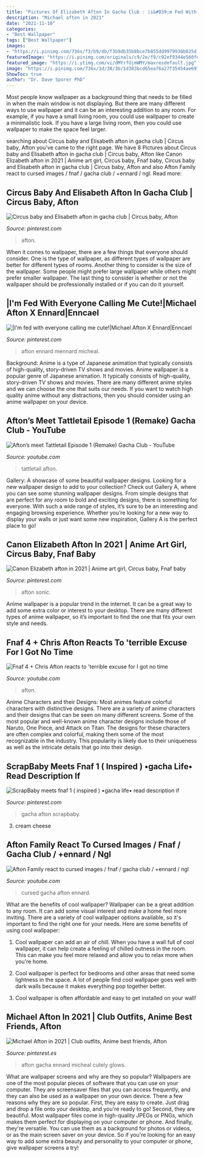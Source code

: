 ```yaml
---
title: "Pictures Of Elizabeth Afton In Gacha Club : |i&#039;m Fed With Everyone Calling Me Cute!|michael Afton X Ennard|enncael"
description: "Michael afton in 2021"
date: "2021-11-10"
categories:
- "Best Wallpaper"
tags: ["Best Wallpaper"]
images:
- "https://i.pinimg.com/736x/f3/b9/db/f3b9db35b8bce7b855dd9979936b025d.jpg"
featuredImage: "https://i.pinimg.com/originals/c9/2e/f9/c92ef9344e560fe7c79a8636a02a5867.jpg"
featured_image: "https://i.ytimg.com/vi/dMYrfUjmWMY/maxresdefault.jpg"
image: "https://i.pinimg.com/736x/1d/38/3b/1d383bcd65ea76a27f35454ae697ca66.jpg"
ShowToc: true
author: "Dr. Dave Sporer PhD"
---
```



Most people know wallpaper as a background thing that needs to be filled in when the main window is not displaying. But there are many different ways to use wallpaper and it can be an interesting addition to any room. For example, if you have a small living room, you could use wallpaper to create a minimalistic look. If you have a large living room, then you could use wallpaper to make the space feel larger.

	

		
searching about Circus baby and Elisabeth afton in gacha club | Circus baby, Afton you've came to the right page. We have 8 Pictures about Circus baby and Elisabeth afton in gacha club | Circus baby, Afton like Canon Elizabeth afton in 2021 | Anime art girl, Circus baby, Fnaf baby, Circus baby and Elisabeth afton in gacha club | Circus baby, Afton and also Afton Family react to cursed images / fnaf / gacha club / +ennard / ngl. Read more:
		
    
## Circus Baby And Elisabeth Afton In Gacha Club | Circus Baby, Afton

<img loading=lazy src="https://i.pinimg.com/736x/1d/38/3b/1d383bcd65ea76a27f35454ae697ca66.jpg" onerror="this.onerror=null;this.src='https://tse4.mm.bing.net/th?id=OIP.vVlL3jnnJLQvb8CoyWX9nQHaDa&amp;pid=15.1';" alt="Circus baby and Elisabeth afton in gacha club | Circus baby, Afton">

_Source: pinterest.com_

>afton. 

	

When it comes to wallpaper, there are a few things that everyone should consider. One is the type of wallpaper, as different types of wallpaper are better for different types of rooms. Another thing to consider is the size of the wallpaper. Some people might prefer large wallpaper while others might prefer smaller wallpaper. The last thing to consider is whether or not the wallpaper should be professionally installed or if you can do it yourself.

    
## |I&#039;m Fed With Everyone Calling Me Cute!|Michael Afton X Ennard|Enncael

<img loading=lazy src="https://i.pinimg.com/736x/c7/17/a8/c717a8f64f057554512bb3e1c304e0bc.jpg" onerror="this.onerror=null;this.src='https://tse1.mm.bing.net/th?id=OIP.HWzQQnG3jg-o_ntPDx8xPQHaFj&amp;pid=15.1';" alt="|I&#039;m fed with everyone calling me cute!|Michael Afton X Ennard|Enncael">

_Source: pinterest.com_

>afton ennard mennard micheal. 

	

Background: Anime is a type of Japanese animation that typically consists of high-quality, story-driven TV shows and movies.
Anime wallpaper is a popular genre of Japanese animation. It typically consists of high-quality, story-driven TV shows and movies. There are many different anime styles and we can choose the one that suits our needs. If you want to watch high quality anime without any distractions, then you should consider using an anime wallpaper on your device.

    
## Afton’s Meet Tattletail Episode 1 (Remake) Gacha Club - YouTube

<img loading=lazy src="https://i.ytimg.com/vi/GOiZoQcsPo0/maxresdefault.jpg" onerror="this.onerror=null;this.src='https://tse4.mm.bing.net/th?id=OIP.5tW1TxYU9NGxt7ZcrpBk0wHaEK&amp;pid=15.1';" alt="Afton’s meet Tattletail Episode 1 (Remake) Gacha Club - YouTube">

_Source: youtube.com_

>tattletail afton. 

	

Gallery: A showcase of some beautiful wallpaper designs.
Looking for a new wallpaper design to add to your collection? Check out Gallery A, where you can see some stunning wallpaper designs. From simple designs that are perfect for any room to bold and exciting designs, there is something for everyone. With such a wide range of styles, it’s sure to be an interesting and engaging browsing experience. Whether you’re looking for a new way to display your walls or just want some new inspiration, Gallery A is the perfect place to go!





	
	
    
## Canon Elizabeth Afton In 2021 | Anime Art Girl, Circus Baby, Fnaf Baby

<img loading=lazy src="https://i.pinimg.com/736x/f3/b9/db/f3b9db35b8bce7b855dd9979936b025d.jpg" onerror="this.onerror=null;this.src='https://tse4.mm.bing.net/th?id=OIP.vQpkACaM9cg6Xm4neICF9gHaIe&amp;pid=15.1';" alt="Canon Elizabeth afton in 2021 | Anime art girl, Circus baby, Fnaf baby">

_Source: pinterest.com_

>afton sonic. 

	

Anime wallpaper is a popular trend in the internet. It can be a great way to add some extra color or interest to your desktop. There are many different types of anime wallpaper, so it’s important to find the one that fits your own style and needs.

    
## Fnaf 4 + Chris Afton Reacts To &#039;terrible Excuse For I Got No Time

<img loading=lazy src="https://i.ytimg.com/vi/dMYrfUjmWMY/maxresdefault.jpg" onerror="this.onerror=null;this.src='https://tse1.mm.bing.net/th?id=OIP.onJuBa_sCNGGT6Q6koSDEQHaEK&amp;pid=15.1';" alt="Fnaf 4 + Chris Afton reacts to &#039;terrible excuse for I got no time">

_Source: youtube.com_

>afton. 

	

Anime Characters and their Designs: Most animes feature colorful characters with distinctive designs.
There are a variety of anime characters and their designs that can be seen on many different screens. Some of the most popular and well-known anime character designs include those of Naruto, One Piece, and Attack on Titan. The designs for these characters are often complex and colorful, making them some of the most recognizable in the industry. This popularity is likely due to their uniqueness as well as the intricate details that go into their design.

    
## ScrapBaby Meets Fnaf 1 ( Inspired ) •gacha Life• Read Description If

<img loading=lazy src="https://i.pinimg.com/736x/35/2c/00/352c00c636079bc6f47021a08e9f5160.jpg" onerror="this.onerror=null;this.src='https://tse2.mm.bing.net/th?id=OIP.0Owxqmi4oZgPGhJ8v3ai5gHaFj&amp;pid=15.1';" alt="ScrapBaby meets fnaf 1 ( inspired ) •gacha life• read description if">

_Source: pinterest.com_

>gacha afton scrapbaby. 

	

3. cream cheese 

    
## Afton Family React To Cursed Images / Fnaf / Gacha Club / +ennard / Ngl

<img loading=lazy src="https://i.ytimg.com/vi/T6vxIpTCJss/maxresdefault.jpg" onerror="this.onerror=null;this.src='https://tse3.mm.bing.net/th?id=OIP.aOXhbSZY1f7OAg22e_SufQHaEK&amp;pid=15.1';" alt="Afton Family react to cursed images / fnaf / gacha club / +ennard / ngl">

_Source: youtube.com_

>cursed gacha afton ennard. 

	

What are the benefits of cool wallpaper?
Wallpaper can be a great addition to any room. It can add some visual interest and make a home feel more inviting. There are a variety of cool wallpaper options available, so it's important to find the right one for your needs. Here are some benefits of using cool wallpaper: 
1. Cool wallpaper can add an air of chill. When you have a wall full of cool wallpaper, it can help create a feeling of chilled outness in the room. This can make you feel more relaxed and allow you to relax more when you're home. 

2. Cool wallpaper is perfect for bedrooms and other areas that need some lightness in the space. A lot of people find cool wallpaper goes well with dark walls because it makes everything pop together better. 

3. Cool wallpaper is often affordable and easy to get installed on your wall!

    
## Michael Afton In 2021 | Club Outfits, Anime Best Friends, Afton

<img loading=lazy src="https://i.pinimg.com/originals/c9/2e/f9/c92ef9344e560fe7c79a8636a02a5867.jpg" onerror="this.onerror=null;this.src='https://tse1.mm.bing.net/th?id=OIP.s11T-6zy9U9zkUY_60vmEgHaMG&amp;pid=15.1';" alt="Michael Afton in 2021 | Club outfits, Anime best friends, Afton">

_Source: pinterest.es_

>afton gacha ennard micheal cutely glows. 

	

What are wallpaper screens and why are they so popular?
Wallpapers are one of the most popular pieces of software that you can use on your computer. They are screensaver files that you can access frequently, and they can also be used as a wallpaper on your own device. There a few reasons why they are so popular. First, they are easy to create. Just drag and drop a file onto your desktop, and you're ready to go! Second, they are beautiful. Most wallpaper files come in high-quality JPEGs or PNGs, which makes them perfect for displaying on your computer or phone. And finally, they're versatile. You can use them as a background for photos or videos, or as the main screen saver on your device. So if you're looking for an easy way to add some extra beauty and personality to your computer or phone, give wallpaper screens a try!

